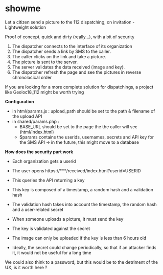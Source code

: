 # showme
Let a citizen send a picture to the 112 dispatching, on invitation - Lightweight solution

Proof of concept, quick and dirty (really...), with a bit of security

1. The dispatcher connects to the interface of its organization
2. The dispatcher sends a link by SMS to the caller.
3. The caller clicks on the link and take a picture.
4. The picture is sent to the server.
5. The server validates the data received (image and key).
6. The dispatcher refresh the page and see the pictures in reverse chronolocical order

If you are looking for a more complete solution for dispatchings, a project like Geoloc18_112 might be worth trying


**Configuration**
- in html/params.js : upload_path should be set to the path & filename of the upload API
- in shared/params.php : 
  - BASE_URL should be set to the page the the caller will see (html/index.html)
  - $params contains the userids, usernames, secrets and API key for the SMS API -> in the future, this might move to a database

**How does the security part work**

- Each organization gets a userid
- The user opens https://***/received/index.html?userid=USERID
- This queries the API returning a key
- This key is composed of a timestamp, a random hash and a validation hash
- The validation hash takes into account the timestamp, the random hash and a user-related secret

- When someone uploads a picture, it must send the key
- The key is validated against the secret
- The image can only be uploaded if the key is less than 6 hours old

- Ideally, the secret could change periodically, so that if an attacker finds it, it would not be useful for a long time

We could also think to a password, but this would be to the detriment of the UX, is it worth here ?
